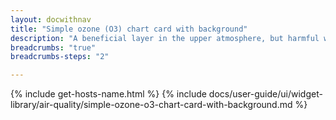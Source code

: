 ```yaml
---
layout: docwithnav
title: "Simple ozone (O3) chart card with background"
description: "A beneficial layer in the upper atmosphere, but harmful when present near ground level. Results displays mainly from vehicle exhaust and industrial emissions by combining the latest and aggregated values and optional simplified chart."
breadcrumbs: "true"
breadcrumbs-steps: "2"

---
```

{% include get-hosts-name.html %}
{% include docs/user-guide/ui/widget-library/air-quality/simple-ozone-o3-chart-card-with-background.md %}
